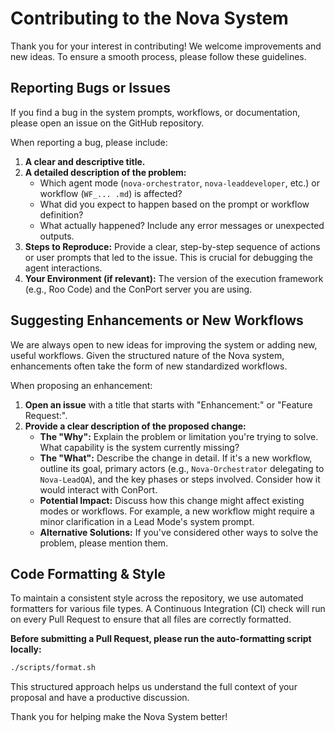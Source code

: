 # Contributing to the Nova System

Thank you for your interest in contributing! We welcome improvements and new ideas. To ensure a smooth process, please follow these guidelines.

## Reporting Bugs or Issues

If you find a bug in the system prompts, workflows, or documentation, please open an issue on the GitHub repository.

When reporting a bug, please include:

1.  **A clear and descriptive title.**
2.  **A detailed description of the problem:**
    - Which agent mode (`nova-orchestrator`, `nova-leaddeveloper`, etc.) or workflow (`WF_... .md`) is affected?
    - What did you expect to happen based on the prompt or workflow definition?
    - What actually happened? Include any error messages or unexpected outputs.
3.  **Steps to Reproduce:** Provide a clear, step-by-step sequence of actions or user prompts that led to the issue. This is crucial for debugging the agent interactions.
4.  **Your Environment (if relevant):** The version of the execution framework (e.g., Roo Code) and the ConPort server you are using.

## Suggesting Enhancements or New Workflows

We are always open to new ideas for improving the system or adding new, useful workflows. Given the structured nature of the Nova system, enhancements often take the form of new standardized workflows.

When proposing an enhancement:

1.  **Open an issue** with a title that starts with "Enhancement:" or "Feature Request:".
2.  **Provide a clear description of the proposed change:**
    - **The "Why":** Explain the problem or limitation you're trying to solve. What capability is the system currently missing?
    - **The "What":** Describe the change in detail. If it's a new workflow, outline its goal, primary actors (e.g., `Nova-Orchestrator` delegating to `Nova-LeadQA`), and the key phases or steps involved. Consider how it would interact with ConPort.
    - **Potential Impact:** Discuss how this change might affect existing modes or workflows. For example, a new workflow might require a minor clarification in a Lead Mode's system prompt.
    - **Alternative Solutions:** If you've considered other ways to solve the problem, please mention them.

## Code Formatting & Style

To maintain a consistent style across the repository, we use automated formatters for various file types. A Continuous Integration (CI) check will run on every Pull Request to ensure that all files are correctly formatted.

**Before submitting a Pull Request, please run the auto-formatting script locally:**

```bash
./scripts/format.sh
```

This structured approach helps us understand the full context of your proposal and have a productive discussion.

Thank you for helping make the Nova System better!
